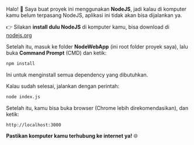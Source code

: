 Halo! 👋
Saya buat proyek ini menggunakan **NodeJS**, jadi kalau di komputer kamu belum terpasang NodeJS, aplikasi ini tidak akan bisa dijalankan ya.

👉 Silakan **install dulu NodeJS** di komputer kamu, bisa download di [nodejs.org](https://nodejs.org)

Setelah itu, masuk ke folder **NodeWebApp** (ini root folder proyek saya), lalu buka **Command Prompt** (CMD) dan ketik:

```bash
npm install
```

Ini untuk menginstall semua dependency yang dibutuhkan.

Kalau sudah selesai, jalankan dengan perintah:

```bash
node index.js
```

Setelah itu, kamu bisa buka browser (Chrome lebih direkomendasikan), dan ketik:

```
http://localhost:3000
```

**Pastikan komputer kamu terhubung ke internet ya!** 🌐
